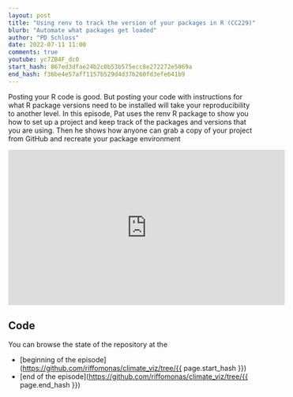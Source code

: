 ```yaml
---
layout: post
title: "Using renv to track the version of your packages in R (CC229)"
blurb: "Automate what packages get loaded"
author: "PD Schloss"
date: 2022-07-11 11:00
comments: true
youtube: yc7ZB4F_dc0
start_hash: 867ed3dfae24b2c0b53b575ecc8e272272e5069a
end_hash: f36be4e57aff1157b529d4d37b260fd3efe641b9
---
```


Posting your R code is good. But posting your code with instructions for what R package versions need to be installed will take your reproducibility to another level. In this episode, Pat uses the renv R package to show you how to set up a project and keep track of the packages and versions that you are using. Then he shows how anyone can grab a copy of your project from GitHub and recreate your package environment


<iframe style="margin: 0 auto;display:block;" width="560" height="315" src="https://www.youtube.com/embed/{{ page.youtube }}" frameborder="0" allow="accelerometer; autoplay; encrypted-media; gyroscope; picture-in-picture" allowfullscreen></iframe>


## Code

You can browse the state of the repository at the
* [beginning of the episode](https://github.com/riffomonas/climate_viz/tree/{{ page.start_hash }})
* [end of the episode](https://github.com/riffomonas/climate_viz/tree/{{ page.end_hash }})
